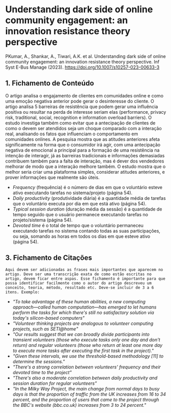 

# Understanding dark side of online community engagement: an innovation resistance theory perspective

PKumar, A., Shankar, A., Tiwari, A.K. et al. Understanding dark side of online community engagement: an innovation resistance theory perspective. Inf Syst E-Bus Manage (2023). https://doi.org/10.1007/s10257-023-00633-3

## 1. Fichamento de Conteúdo

O artigo analisa o engajamento de clientes em comunidades online e como uma emoção negativa anterior pode gerar o desinteresse do cliente. O artigo analisa 5 barreiras de resistência que podem gerar uma influência positiva ou resultar na perda de interesse seriam elas (performance, privacy risk, traditional, social, recognition e information overload barriers). O estudo investiga também como evitar que a antecipação de clientes de como o devem ser atendidos seja um choque comparado com a interação real, analisando os fatos que influenciam o comportamento em comunidades onlines. A pesquisa mostra que as atitudes anteriores afeta significamente na forma que o consumidor irá agir, com uma antecipação negativa de emocional a principal para a formação de uma resistência na intenção de interagir, já as barreiras tradicionais e informações demasiadas contribuem também para a falta de interação, mas é dever dos vendedores melhorar de modo que a interação melhore também. O estudo mostra que o melhor seria criar uma plataforma simples, considerar atitudes anteriores, e prover informações que realmente são úteis.


* _Frequency_ (frequência) é o número de dias em que o voluntário esteve ativo executando tarefas no sistema/projeto (página 54).
* _Daily productivity_ (produtividade diária) é a quantidade média de tarefas que o voluntário executa por dia em que está ativo (página 54).
* _Typical session duration_ (duração média da sessão) é a quantidade de tempo seguido que o usuário permanece executando tarefas no projeto/sistema (página 54).
* _Devoted time_ é o total de tempo que o voluntário permaneceu executando tarefas no sistema contando todas as suas participações, ou seja, somando as horas em todos os dias em que esteve ativo (página 54).

## 3. Fichamento de Citações 

`Aqui devem ser adicionadas as frases mais importantes que aparecem no artigo. Deve ser uma transcrição exata de como estão escritas no artigo, devem ficar entre aspas. Esse fichamento é importante para que possa identificar facilmente como o autor do artigo descreveu um conceito, teoria, método, resultado etc. Deve-se incluir de 3 a 6  itens. Exemplo:`


* _"To take advantage of these human abilities, a new computing approach—called human computation—has emerged to let humans perform the tasks for which there's still no satisfactory solution via today's silicon-based computers"_
* _"Volunteer thinking projects are analogous to volunteer computing projects, such as SETI@home"_
* _"Our results suggest that we can broadly divide participants into transient volunteers (those who execute tasks only one day and don't return) and regular volunteers (those who return at least one more day to execute more tasks after executing the first task in the project)."_
* _"Given these intervals, we use the threshold-based methodology [11] to determine the sessions."_
* _"There's a strong correlation between volunteers' frequency and their devoted time to the project"_
* _"There's also a moderate correlation between daily productivity and session duration for regular volunteers"_
* _"In the Milky Way Project, the main change from normal days to busy days is that the proportion of traffic from the UK increases from 16 to 34 percent, and the proportion of users that came to the project through the BBC's website (bbc.co.uk) increases from 3 to 24 percent."_
